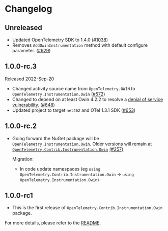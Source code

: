 # Changelog

## Unreleased

* Updated OpenTelemetry SDK to 1.4.0
  ([#1038](https://github.com/open-telemetry/opentelemetry-dotnet-contrib/pull/1038))
* Removes `AddOwinInstrumentation` method with default configure parameter.
  ([#929](https://github.com/open-telemetry/opentelemetry-dotnet-contrib/pull/929))

## 1.0.0-rc.3

Released 2022-Sep-20

* Changed activity source name from `OpenTelemetry.OWIN`
  to `OpenTelemetry.Instrumentation.Owin`
  ([#572](https://github.com/open-telemetry/opentelemetry-dotnet-contrib/pull/572))
* Changed to depend on at least Owin 4.2.2 to resolve a
  [denial of service vulnerability](https://github.com/advisories/GHSA-3rq8-h3gj-r5c6).
  ([#648](https://github.com/open-telemetry/opentelemetry-dotnet-contrib/pull/648))
* Updated project to target `net462` and OTel 1.3.1 SDK
  ([#653](https://github.com/open-telemetry/opentelemetry-dotnet-contrib/pull/653))

## 1.0.0-rc.2

* Going forward the NuGet package will be
  [`OpenTelemetry.Instrumentation.Owin`](https://www.nuget.org/packages/OpenTelemetry.Instrumentation.Owin).
  Older versions will remain at
  [`OpenTelemetry.Contrib.Instrumentation.Owin`](https://www.nuget.org/packages/OpenTelemetry.Contrib.Instrumentation.Owin)
  [(#257)](https://github.com/open-telemetry/opentelemetry-dotnet-contrib/pull/257)

  Migration:

  * In code update namespaces (eg `using
    OpenTelemetry.Contrib.Instrumentation.Owin` -> `using
    OpenTelemetry.Instrumentation.Owin`)

## 1.0.0-rc1

* This is the first release of `OpenTelemetry.Contrib.Instrumentation.Owin` package.

For more details, please refer to the [README](README.md).
